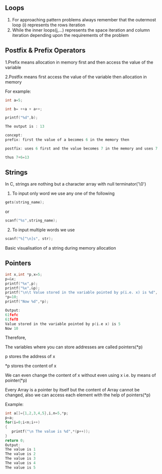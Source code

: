 ## Loops

1. For approaching pattern problems always remember that the outermost loop (i) represents the rows iteration
2. While the inner loops(j,...) represents the space iteration and column iteration depending upon the requirements of the problem

## Postfix & Prefix Operators

1.Prefix means allocation in memory first and then access the value of the variable

2.Postfix means first access the value of the variable then allocation in memory

For example:

```C
int a=5;

int b= ++a + a++;

printf("%d",b);

The output is : 13

concept:
prefix: first the value of a becomes 6 in the memory then

postfix: uses 6 first and the value becomes 7 in the memory and uses 7

thus 7+6=13
```

## Strings

In C, strings are nothing but a character array with null terminator('\0')

1. To input only word we use any one of the following

```C
gets(string_name);
```

or

```C
scanf("%s",string_name);
```

2. To input multiple words we use

```C
scanf("%[^\n]s", str);
```

Basic visualisation of a string during memory allocation

## Pointers

```C
int x,int *p,x=5;
p=&x;
printf("%x",p);
printf("%x",&p);
printf("\n\t Value stored in the variable pointed by p(i.e. x) is %d", *p);
*p=10;
printf("Now %d",*p);

Output:
61fefc
61fef8
Value stored in the variable pointed by p(i.e x) is 5
Now 10
```

Therefore,

The variables where you can store addresses are called pointers(\*p)

p stores the address of x

\*p stores the content of x

We can even change the content of x without even using x i.e. by means of pointer(\*p)

Every Array is a pointer by itself but the content of Array cannot be changed, also we can access each element with the help of pointers(\*p)

Example:

```C
int a[]={1,2,3,4,5},i,n=5,*p;
p=a;
for(i=0;i<n;i++)
{
   printf("\n The value is %d",*(p++));
}
return 0;
Output:
The value is 1
The value is 2
The value is 3
The value is 4
The value is 5
```

